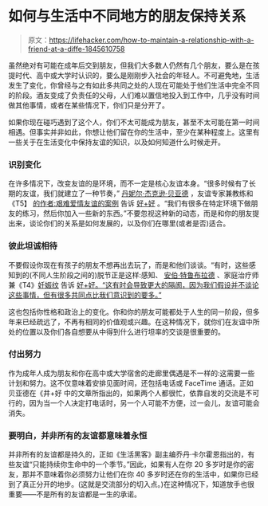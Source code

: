 # 如何与生活中不同地方的朋友保持关系

> 原文：<https://lifehacker.com/how-to-maintain-a-relationship-with-a-friend-at-a-diffe-1845610758>

虽然绝对有可能在成年后交到朋友，但我们大多数人仍然有几个朋友，要么是在孩提时代、高中或大学时认识的，要么是刚刚步入社会的年轻人。不可避免地，生活发生了变化，你曾经与之有如此多共同之处的人现在可能处于他们生活中完全不同的阶段。酒友变成了负责任的父母，人们难以置信地投入到工作中，几乎没有时间做其他事情，或者在某些情况下，你们只是分开了。



如果你现在碰巧遇到了这个人，你们不太可能成为朋友，甚至不太可能在第一时间相遇。但事实并非如此，你想让他们留在你的生活中，至少在某种程度上。这里有一些关于在生活变化中保持友谊的知识，以及如何知道什么时候走开。

### 识别变化

在许多情况下，改变友谊的是环境，而不一定是核心友谊本身。“很多时候有了长期的友谊，我们就建立了一种节奏，” [丹妮尔·杰克逊·贝亚德](https://www.betterfemalefriendships.com/) ，友谊专家兼教练和《T5】 [的作者:艰难爱情友谊的案例](https://amzn.to/32doeOe) 告诉 [好+好](https://www.wellandgood.com/friends-different-stages-life/) 。“我们有很多在特定环境下做朋友的练习，然后你加入一些新的东西。”不要忽视这种新的动态，而是和你的朋友提出来，谈论你们的关系是如何发展的，以及你们在哪里(或者是否)适合。

### 彼此坦诚相待

不要假设你现在有孩子的朋友不想再出去玩了，而是和他们谈谈。“有时，这些感知到的(不同人生阶段之间的)脱节正是这样:感知、 [安伯·特鲁布拉德](https://ambertrueblood.com/about) 、家庭治疗师兼《T4》[妊娠纹](https://amzn.to/2TQDCLY) 告诉 [好+好。“这有时会导致更大的隔阂，因为我们假设并不谈论这些事情，但有很多共同点比我们意识到的要多。”](https://www.wellandgood.com/friends-different-stages-life/)

这也包括你性格和政治上的变化。你和你的朋友可能都处于人生的同一阶段，但多年来已经疏远了，不再有相同的价值观或兴趣。在这种情况下，就你们在友谊中所处的位置以及你们各自想要从中得到什么进行坦率的交谈是很重要的。

### 付出努力

作为成年人成为朋友和你在高中或大学宿舍的走廊里偶遇是不一样的:这需要一些计划和努力。这不仅意味着安排见面时间，还包括电话或 FaceTime 通话。正如贝亚德在《井+好 中的文章所指出的，如果两个人都很忙，依靠自发的交流是不可行的，因为当一个人决定打电话时，另一个人可能不方便，过一会儿，友谊可能会消失。

### 要明白，并非所有的友谊都意味着永恒

并非所有的友谊都是持久的，正如《生活黑客》副主编乔丹·卡尔霍恩指出的，有些友谊“只能持续你生命中的一个季节。”因此，如果有人在你 20 多岁时是你的密友，那并不意味着你必须努力让他们在你 40 多岁时还在你的生活中，如果你已经到了真正分开的地步。(这就是交流部分的切入点。)在这种情况下，知道放手也很重要——不是所有的友谊都是一生的承诺。